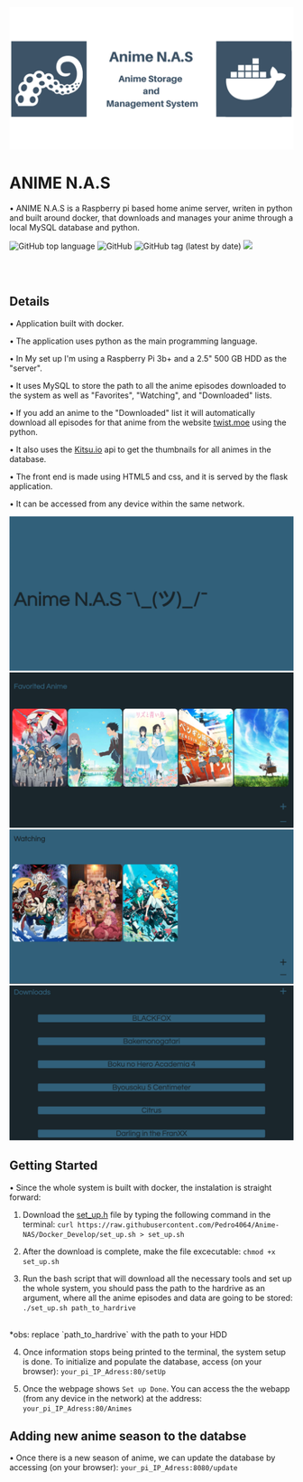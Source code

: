 ![](images/GthubLogo.png)
# ANIME N.A.S

• ANIME N.A.S is a Raspberry pi based home anime server, writen in python and built around docker, that downloads and manages your anime through a local MySQL database and python. 

![GitHub top language](https://img.shields.io/github/languages/top/Pedro4064/Anime-NAS)
![GitHub](https://img.shields.io/github/license/Pedro4064/Anime-NAS)
![GitHub tag (latest by date)](https://img.shields.io/github/v/tag/Pedro4064/Anime-NAS)
![](https://tokei.rs/b1/github/Pedro4064/Anime-NAS)



</br>


</br>




## Details

• Application built with docker.

• The application uses python as the main programming language.

• In My set up I'm using a  Raspberry Pi 3b+ and a 2.5" 500 GB HDD as the "server".

• It uses MySQL to store the path to all the anime episodes downloaded to the system as well as  "Favorites", "Watching", and "Downloaded" lists.

• If you add an anime to the "Downloaded" list it will automatically download all episodes for that anime from the website [twist.moe](https://twist.moe/) using the python.

• It also uses the  [Kitsu.io](https://kitsu.docs.apiary.io/) api to get the thumbnails for all animes in the database.

• The front end is made using HTML5 and css, and it is served by the flask application. 

• It can be accessed from any device within the same network.

![Page1](images/Page1.png)
![Page2](images/Page2.png)
![Page2](images/Page3.png)
![Page2](images/Page4.png)


## Getting Started

• Since the whole system is built with docker, the instalation is straight forward:

   1. Download the [set_up.h]() file by typing the following command in the terminal:
      `curl https://raw.githubusercontent.com/Pedro4064/Anime-NAS/Docker_Develop/set_up.sh > set_up.sh`
   
   2. After the download is complete, make the file excecutable:
      `chmod +x set_up.sh`

   3. Run the bash script that will download all the necessary tools and set up the whole system, you should pass the path to the hardrive as an argument, where all the anime episodes and data are going to be stored:
      `./set_up.sh path_to_hardrive`
   <br>
   *obs: replace `path_to_hardrive` with the path to your HDD

   
   4. Once information stops being printed to the terminal, the system setup is done. To initialize and populate the database, access (on your browser):
   `your_pi_IP_Adress:80/setUp`

   5. Once the webpage shows `Set up Done`. You can access the the webapp (from any device in the network) at the address:
   `your_pi_IP_Adress:80/Animes`

## Adding new anime season to the databse
• Once there is a new season of anime, we can update the database by accessing (on your browser):
`your_pi_IP_Adress:8080/update`